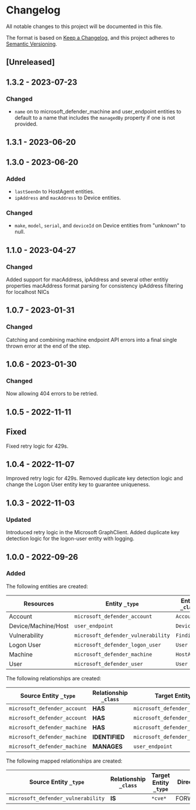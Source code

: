 # Changelog

All notable changes to this project will be documented in this file.

The format is based on [Keep a Changelog](https://keepachangelog.com/en/1.0.0/),
and this project adheres to
[Semantic Versioning](https://semver.org/spec/v2.0.0.html).

## [Unreleased]

## 1.3.2 - 2023-07-23

### Changed

- `name` on to microsoft_defender_machine and user_endpoint entities to default
  to a name that includes the `managedBy` property if one is not provided.

## 1.3.1 - 2023-06-20

## 1.3.0 - 2023-06-20

### Added

- `lastSeenOn` to HostAgent entities.
- `ipAddress` and `macAddress` to Device entities.

### Changed

- `make`, `model`, `serial`, and `deviceId` on Device entities from "unknown" to
  null.

## 1.1.0 - 2023-04-27

### Changed

Added support for macAddress, ipAddress and several other entitiy properties
macAddress format parsing for consistency ipAddress filtering for localhost NICs

## 1.0.7 - 2023-01-31

### Changed

Catching and combining machine endpoint API errors into a final single thrown
error at the end of the step.

## 1.0.6 - 2023-01-30

### Changed

Now allowing 404 errors to be retried.

## 1.0.5 - 2022-11-11

## Fixed

Fixed retry logic for 429s.

## 1.0.4 - 2022-11-07

Improved retry logic for 429s. Removed duplicate key detection logic and change
the Logon User entity key to guarantee uniqueness.

## 1.0.3 - 2022-11-03

### Updated

Introduced retry logic in the Microsoft GraphClient. Added duplicate key
detection logic for the logon-user entity with logging.

## 1.0.0 - 2022-09-26

### Added

The following entities are created:

| Resources           | Entity `_type`                     | Entity `_class` |
| ------------------- | ---------------------------------- | --------------- |
| Account             | `microsoft_defender_account`       | `Account`       |
| Device/Machine/Host | `user_endpoint`                    | `Device`        |
| Vulnerability       | `microsoft_defender_vulnerability` | `Finding`       |
| Logon User          | `microsoft_defender_logon_user`    | `User`          |
| Machine             | `microsoft_defender_machine`       | `HostAgent`     |
| User                | `microsoft_defender_user`          | `User`          |

The following relationships are created:

| Source Entity `_type`        | Relationship `_class` | Target Entity `_type`              |
| ---------------------------- | --------------------- | ---------------------------------- |
| `microsoft_defender_account` | **HAS**               | `microsoft_defender_machine`       |
| `microsoft_defender_account` | **HAS**               | `microsoft_defender_user`          |
| `microsoft_defender_machine` | **HAS**               | `microsoft_defender_logon_user`    |
| `microsoft_defender_machine` | **IDENTIFIED**        | `microsoft_defender_vulnerability` |
| `microsoft_defender_machine` | **MANAGES**           | `user_endpoint`                    |

The following mapped relationships are created:

| Source Entity `_type`              | Relationship `_class` | Target Entity `_type` | Direction |
| ---------------------------------- | --------------------- | --------------------- | --------- |
| `microsoft_defender_vulnerability` | **IS**                | `*cve*`               | FORWARD   |
